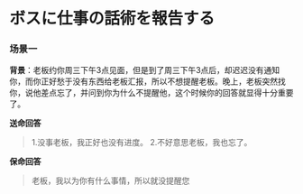 
# ボスに仕事の話術を報告する


### 场景一

**背景**：老板约你周三下午3点见面，但是到了周三下午3点后，却迟迟没有通知你，而你正好愁于没有东西给老板汇报，所以不想提醒老板。晚上，老板突然找你，说他差点忘了，并问到你为什么不提醒他，这个时候你的回答就显得十分重要了。

**送命回答**

> 1.没事老板，我正好也没有进度。
> 2.不好意思老板，我也忘了。

**保命回答**

> 老板，我以为你有什么事情，所以就没提醒您

